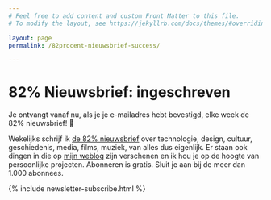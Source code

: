 ```yaml
---
# Feel free to add content and custom Front Matter to this file.
# To modify the layout, see https://jekyllrb.com/docs/themes/#overriding-theme-defaults

layout: page
permalink: /82procent-nieuwsbrief-success/

---
```


# 82% Nieuwsbrief: ingeschreven

<div class="highlight">
  <p>Je ontvangt vanaf nu, als je je e-mailadres hebt bevestigd, elke week de 82% nieuwsbrief! 🎉</p>
</div>

Wekelijks schrijf ik [de 82% nieuwsbrief](/82procent-nieuwsbrief) over technologie, design, cultuur, geschiedenis, media, films, muziek, van alles dus eigenlijk. Er staan ook dingen in die op [mijn weblog](/blog) zijn verschenen en ik hou je op de hoogte van persoonlijke projecten. Abonneren is gratis. Sluit je aan bij de meer dan 1.000 abonnees.

{% include newsletter-subscribe.html %}
